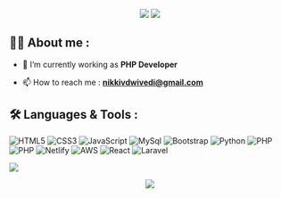 <p align="center">
  <img src="https://readme-typing-svg.demolab.com/?lines=Hi+👋+from+Nikki!;Full+Stack+Software+Developer+From+India&font=Fira%20Code&center=true&width=700&height=50&weight=700&size=25&duration=2000&pause=2000">
  <img src="https://user-images.githubusercontent.com/73097560/115834477-dbab4500-a447-11eb-908a-139a6edaec5c.gif">
</p> 

## 👨‍💻 About me :

- 🌱 I’m currently working as **PHP Developer**

- 📫 How to reach me : **nikkivdwivedi@gmail.com**


<!-- 💻  -->
## 🛠️ Languages & Tools :

![HTML5](https://img.shields.io/badge/html5-%23E34F26.svg?style=for-the-badge&logo=html5&logoColor=white)
![CSS3](https://img.shields.io/badge/css3-%231572B6.svg?style=for-the-badge&logo=css3&logoColor=white)
![JavaScript](https://img.shields.io/badge/JavaScript-F7DF1E.svg?logo=javascript&logoColor=black&style=for-the-badge)
![MySql](https://img.shields.io/badge/MySql-00758f?style=for-the-badge&logo=MySql&logoColor=white)
![Bootstrap](https://img.shields.io/badge/Bootstrap-563D7C?style=for-the-badge&logo=bootstrap&logoColor=white)
![Python](https://img.shields.io/badge/Python-%231511B6.svg?style=for-the-badge&logo=Python&logoColor=white)
![PHP](https://img.shields.io/badge/php-bcae79?style=for-the-badge&logo=php&logoColor=white)
![PHP](https://img.shields.io/badge/PHP-777BB4.svg?style=for-the-badge&logo=PHP&logoColor=white)
![Netlify](https://img.shields.io/badge/netlify-blue.svg?style=for-the-badge&logo=netlify&logoColor=white)
![AWS](https://img.shields.io/badge/AWS-232F3E?style=for-the-badge&logo=amazon&&logoColor=white)
![React](https://img.shields.io/badge/React-blue.svg?style=for-the-badge&logo=React&logoColor=white)
![Laravel](https://img.shields.io/badge/Laravel-red.svg?style=for-the-badge&logo=Laravel&logoColor=white)



<img src="https://user-images.githubusercontent.com/73097560/115834477-dbab4500-a447-11eb-908a-139a6edaec5c.gif"> 

<p align="center"> <img src="https://readme-typing-svg.demolab.com/?lines=Thank+you+for+visiting!+😊&font=Fira%20Code&center=true&width=700&height=50&weight=600&size=18&duration=2000&pause=2000"> </p>
